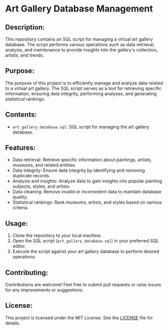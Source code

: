 # Art Gallery Database Management

## Description:
This repository contains an SQL script for managing a virtual art gallery database. The script performs various operations such as data retrieval, analysis, and maintenance to provide insights into the gallery's collection, artists, and trends.

## Purpose:
The purpose of this project is to efficiently manage and analyze data related to a virtual art gallery. The SQL script serves as a tool for retrieving specific information, ensuring data integrity, performing analyses, and generating statistical rankings.

## Contents:
- `art_gallery_database.sql`: SQL script for managing the art gallery database.

## Features:
- Data retrieval: Retrieve specific information about paintings, artists, museums, and related entities.
- Data integrity: Ensure data integrity by identifying and removing duplicate records.
- Analysis and insights: Analyze data to gain insights into popular painting subjects, styles, and artists.
- Data cleaning: Remove invalid or inconsistent data to maintain database quality.
- Statistical rankings: Rank museums, artists, and styles based on various criteria.

## Usage:
1. Clone the repository to your local machine.
2. Open the SQL script (`art_gallery_database.sql`) in your preferred SQL editor.
3. Execute the script against your art gallery database to perform desired operations.

## Contributing:
Contributions are welcome! Feel free to submit pull requests or raise issues for any improvements or suggestions.

## License:
This project is licensed under the MIT License. See the [LICENSE](LICENSE) file for details.
